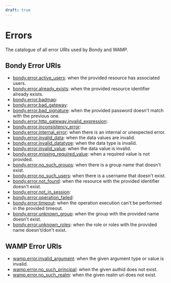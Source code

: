 ```yaml
---
draft: true
---
```

# Errors
The catalogue of all error URIs used by Bondy and WAMP.

## Bondy Error URIs

* [bondy.error.active_users](/reference/wamp_api/errors/active_users): when the provided resource has associated users.
* [bondy.error.already_exists](/reference/wamp_api/errors/already_exists): when the provided resource identifier already exists.
* [bondy.error.badmap]():
* [bondy.error.bad_gateway]():
* [bondy.error.bad_signature](/reference/wamp_api/errors/bad_signature): when the provided password doesn't match with the previous one.
* [bondy.error.http_gateway.invalid_expression]():
* [bondy.error.inconsistency_error]():
* [bondy.error.internal_error](/reference/wamp_api/errors/internal_error): when there is an internal or unexpected error.
* [bondy.error.invalid_data](/reference/wamp_api/errors/invalid_data): when the data values are invalid.
* [bondy.error.invalid_datatype](/reference/wamp_api/errors/invalid_datatype): when the data type is invalid.
* [bondy.error.invalid_value](/reference/wamp_api/errors/invalid_value): when the data value is invalid.
* [bondy.error.missing_required_value](/reference/wamp_api/errors/missing_required_value): when a required value is not provided.
* [bondy.error.no_such_groups](/reference/wamp_api/errors/no_such_groups): when there is a group name that doesn't exist.
* [bondy.error.no_such_users](/reference/wamp_api/errors/no_such_users): when there is a username that doesn't exist.
* [bondy.error.not_found](/reference/wamp_api/errors/not_found): when the resource with the provided identifier doesn't exist.
* [bondy.error.not_in_session]():
* [bondy.error.operation_failed]():
* [bondy.error.timeout](/reference/wamp_api/errors/timeout): when the operation execution can't be performed in the provided timeout.
* [bondy.error.unknown_group](/reference/wamp_api/errors/unknown_group): when the group with the provided name doesn't exist.
* [bondy.error.unknown_roles](/reference/wamp_api/errors/unknown_roles): when the role or roles with the provided name doesn't/don't exist.


## WAMP Error URIs

* [wamp.error.invalid_argument](/reference/wamp_api/errors/wamp_invalid_argument): when the given argument type or value is invalid.
* [wamp.error.no_such_principal](/reference/wamp_api/errors/wamp_no_such_principal): when the given authid does not exist.
* [wamp.error.no_such_realm](/reference/wamp_api/errors/wamp_no_such_realm): when the given realm uri does not exist.